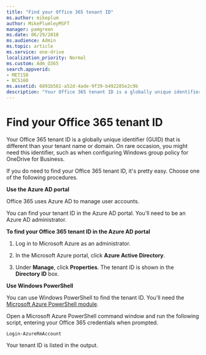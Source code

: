 ```yaml
---
title: "Find your Office 365 tenant ID"
ms.author: mikeplum
author: MikePlumleyMSFT
manager: pamgreen
ms.date: 06/29/2018
ms.audience: Admin
ms.topic: article
ms.service: one-drive
localization_priority: Normal
ms.custom: Adm_O365
search.appverid:
- MET150
- BCS160
ms.assetid: 6891b561-a52d-4ade-9f39-b492285e2c9b
description: "Your Office 365 tenant ID is a globally unique identifier (GUID) that is different than your tenant name or domain. On rare occasion, you might need this identifier, such as when configuring Windows group policy for OneDrive for Business."
---
```


# Find your Office 365 tenant ID

Your Office 365 tenant ID is a globally unique identifier (GUID) that is different than your tenant name or domain. On rare occasion, you might need this identifier, such as when configuring Windows group policy for OneDrive for Business.
  
If you do need to find your Office 365 tenant ID, it's pretty easy. Choose one of the following procedures.
  
 **Use the Azure AD portal**
  
Office 365 uses Azure AD to manage user accounts.
  
You can find your tenant ID in the Azure AD portal. You'll need to be an Azure AD administrator.
  
 **To find your Office 365 tenant ID in the Azure AD portal**
  
1. Log in to Microsoft Azure as an administrator.
    
2. In the Microsoft Azure portal, click **Azure Active Directory**.
    
3. Under **Manage**, click **Properties**. The tenant ID is shown in the **Directory ID** box. 
    
 **Use Windows PowerShell**
  
You can use Windows PowerShell to find the tenant ID. You'll need the [Microsoft Azure PowerShell module](https://go.microsoft.com/fwlink/p/?LinkId=717444).
  
Open a Microsoft Azure PowerShell command window and run the following script, entering your Office 365 credentials when prompted.
  
```
Login-AzureRmAccount
```

Your tenant ID is listed in the output.
  

